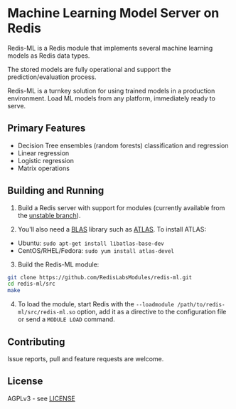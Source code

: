 # Machine Learning Model Server on Redis

Redis-ML is a Redis module that implements several machine learning models as Redis data types.

The stored models are fully operational and support the prediction/evaluation process.

Redis-ML is a turnkey solution for using trained models in a production environment. Load ML models from any platform, immediately ready to serve.

## Primary Features

* Decision Tree ensembles (random forests) classification and regression
* Linear regression
* Logistic regression
* Matrix operations

## Building and Running

1. Build a Redis server with support for modules (currently available from the [unstable branch](https://github.com/antirez/redis/tree/unstable)).

2. You'll also need a [BLAS](http://www.netlib.org/blas/) library such as [ATLAS](http://math-atlas.sourceforge.net/). To install ATLAS:

  - Ubuntu: `sudo apt-get install libatlas-base-dev`
  - CentOS/RHEL/Fedora: `sudo yum install atlas-devel`

3. Build the Redis-ML module:

  ```sh
  git clone https://github.com/RedisLabsModules/redis-ml.git
  cd redis-ml/src
  make
  ```

4. To load the module, start Redis with the `--loadmodule /path/to/redis-ml/src/redis-ml.so` option, add it as a directive to the configuration file or send a `MODULE LOAD` command.

## Contributing

Issue reports, pull and feature requests are welcome.

## License

AGPLv3 - see [LICENSE](LICENSE)
